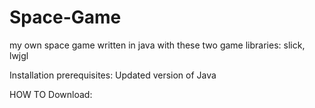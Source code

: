 # Space-Game
my own space game written in java with these two game libraries: slick, lwjgl

Installation prerequisites:
Updated version of Java

HOW TO Download:

